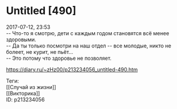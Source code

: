 Untitled [490]
===============

   
 2017-07-12, 23:53   
  -- Что-то я смотрю, дети с каждым годом становятся всё менее здоровыми.   
 -- Да ты только посмотри на наш отдел -- все молодые, никто не болеет, не курит, не пьёт...   
 -- Это потому что здоровье не позволяет.   
    
 <https://diary.ru/~zHz00/p213234056_untitled-490.htm>   
   
 Теги:   
 [[Случай из жизни]]   
 [[Викторика]]   
 ID: p213234056